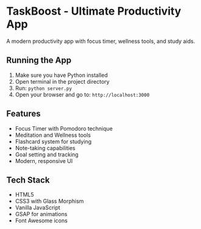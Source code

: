 # TaskBoost - Ultimate Productivity App

A modern productivity app with focus timer, wellness tools, and study aids.

## Running the App

1. Make sure you have Python installed
2. Open terminal in the project directory
3. Run: `python server.py`
4. Open your browser and go to: `http://localhost:3000`

## Features

- Focus Timer with Pomodoro technique
- Meditation and Wellness tools
- Flashcard system for studying
- Note-taking capabilities
- Goal setting and tracking
- Modern, responsive UI

## Tech Stack

- HTML5
- CSS3 with Glass Morphism
- Vanilla JavaScript
- GSAP for animations
- Font Awesome icons
